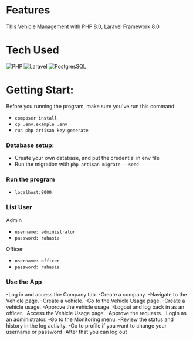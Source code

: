 # Features
This Vehicle Management with PHP 8.0, Laravel Framework 8.0
 
# Tech Used
 ![PHP](https://img.shields.io/badge/php-%23777BB4.svg?style=for-the-badge&logo=php&logoColor=white) ![Laravel](https://img.shields.io/badge/laravel-%23FF2D20.svg?style=for-the-badge&logo=laravel&logoColor=white) ![PostgresSQL](https://img.shields.io/badge/postgresql-%23316192.svg?&style=for-the-badge&logo=postgresql&logoColor=white)

# Getting Start:
Before you running the program, make sure you've run this command:
- `composer install`
- `cp .env.example .env`
- `run php artisan key:generate`

### Database setup:
- Create your own database, and put the credential in env file
- Run the migration with `php artisan migrate --seed`

### Run the program
- `localhost:8000`

### List User
Admin
- `username: administrator`
- `password: rahasia`

Officer
- `username: officer`
- `password: rahasia`

### Use the App
-Log in and access the Company tab.
-Create a company.
-Navigate to the Vehicle page.
-Create a vehicle.
-Go to the Vehicle Usage page.
-Create a vehicle usage.
-Approve the vehicle usage.
-Logout and log back in as an officer.
-Access the Vehicle Usage page.
-Approve the requests.
-Login as an administrator.
-Go to the Monitoring menu.
-Review the status and history in the log activity.
-Go to profile if you want to change your username or password
-After that you can log out

